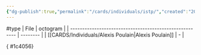 ```yaml
---
{"dg-publish":true,"permalink":"/cards/individuals/istp/","created":"2023-04-29T12:10:42.146+02:00","updated":"2023-05-02T11:09:10.990+02:00"}
---
```


#type
| File                                                    | octogram |
| ------------------------------------------------------- | -------- |
| [[CARDS/Individuals/Alexis Poulain\|Alexis Poulain]] | \-       |

{ #1c4056}


